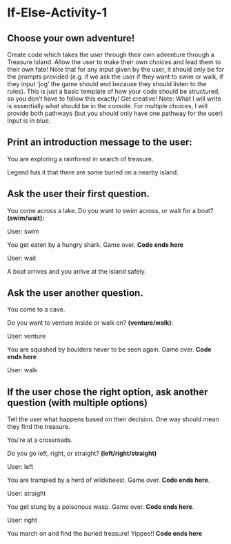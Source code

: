 # If-Else-Activity-1 
## Choose your own adventure! 
Create code which takes the user through their own adventure through a Treasure Island. Allow the user to make their own choices and lead them to their own fate! Note that for any input given by the user, it should only be for the prompts provided (e.g. if we ask the user if they want to swim or walk, if they input ‘jog’ the game should end because they should listen to the rules). This is just a basic template of how your code should be structured, so you don’t have to follow this exactly! Get creative! Note: What I will write is essentially what should be in the console. For multiple choices, I will provide both pathways (but you should only have one pathway for the user) Input is in blue.
## Print an introduction message to the user:
You are exploring a rainforest in search of treasure. 

Legend has it that there are some buried on a nearby island. 
## Ask the user their first question. 
You come across a lake. Do you want to swim across, or wait for a boat? **(swim/wait):**

User: swim

You get eaten by a hungry shark. Game over. **Code ends here**

User: wait

A boat arrives and you arrive at the island safely.
## Ask the user another question.
You come to a cave. 

Do you want to venture inside or walk on? **(venture/walk)**:

User: venture

You are squished by boulders never to be seen again. Game over. **Code ends here**

User: walk
## If the user chose the right option, ask another question (with multiple options) 
Tell the user what happens based on their decision. One way should mean they find the treasure. 

You’re at a crossroads. 

Do you go left, right, or straight? **(left/right/straight)**

User: left

You are trampled by a herd of wildebeest. Game over. **Code ends here**.

User: straight 

You get stung by a poisonous wasp. Game over. **Code ends here**. 

User: right 

You march on and find the buried treasure! Yippee!! **Code ends here**

